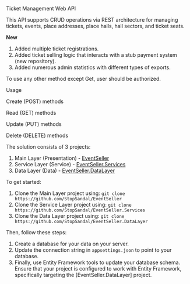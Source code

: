 Ticket Management Web API

This API supports CRUD operations via REST architecture for managing tickets, events, place addresses, place halls, hall sectors, and ticket seats.

**New**

1. Added multiple ticket registrations.
2. Added ticket selling logic that interacts with a stub payment system (new repository).
3. Added numerous admin statistics with different types of exports.


To use any other method except Get, user should be authorized.

Usage

Create (POST) methods

Read (GET) methods

Update (PUT) methods

Delete (DELETE) methods


The solution consists of 3 projects:

1. Main Layer (Presentation) - [EventSeller](https://github.com/StopSandal/EventSeller)
2. Service Layer (Service) - [EventSeller.Services](https://github.com/StopSandal/EventSeller.Services)
3. Data Layer (Data) - [EventSeller.DataLayer](https://github.com/StopSandal/EventSeller.DataLayer)

To get started:

1. Clone the Main Layer project using: `git clone https://github.com/StopSandal/EventSeller`
2. Clone the Service Layer project using: `git clone https://github.com/StopSandal/EventSeller.Services`
3. Clone the Data Layer project using: `git clone https://github.com/StopSandal/EventSeller.DataLayer`

Then, follow these steps:

1. Create a database for your data on your server.
2. Update the connection string in `appsettings.json` to point to your database.
3. Finally, use Entity Framework tools to update your database schema.  Ensure that your project is configured to work with Entity Framework, specifically targeting the [EventSeller.DataLayer] project.
